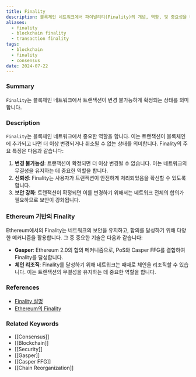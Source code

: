```yaml
---
title: Finality
description: 블록체인 네트워크에서 파이널리티(Finality)의 개념, 역할, 및 중요성을 다룹니다.
aliases:
  - finality
  - blockchain finality
  - transaction finality
tags:
  - blockchain
  - finality
  - consensus
date: 2024-07-22
---
```


### Summary

`Finality`는 블록체인 네트워크에서 트랜잭션이 변경 불가능하게 확정되는 상태를 의미합니다.

### Description

`Finality`는 블록체인 네트워크에서 중요한 역할을 합니다. 이는 트랜잭션이 블록체인에 추가되고 나면 더 이상 변경되거나 취소될 수 없는 상태를 의미합니다. Finality의 주요 특징은 다음과 같습니다:

1. **변경 불가능성**: 트랜잭션이 확정되면 더 이상 변경될 수 없습니다. 이는 네트워크의 무결성을 유지하는 데 중요한 역할을 합니다.
2. **신뢰성**: Finality는 사용자가 트랜잭션이 안전하게 처리되었음을 확신할 수 있도록 합니다.
3. **보안 강화**: 트랜잭션이 확정되면 이를 변경하기 위해서는 네트워크 전체의 합의가 필요하므로 보안이 강화됩니다.

### Ethereum 기반의 Finality

Ethereum에서의 Finality는 네트워크의 보안을 유지하고, 합의를 달성하기 위해 다양한 메커니즘을 활용합니다. 그 중 중요한 기술은 다음과 같습니다:

- **Gasper**: Ethereum 2.0의 합의 메커니즘으로, PoS와 Casper FFG를 결합하여 Finality를 달성합니다.
- **체인 리조직**: Finality를 달성하기 위해 네트워크는 때때로 체인을 리조직할 수 있습니다. 이는 트랜잭션의 무결성을 유지하는 데 중요한 역할을 합니다.

### References

- [Finality 설명](https://en.wikipedia.org/wiki/Finality)
- [Ethereum의 Finality](https://ethereum.org/en/glossary/#finality)

### Related Keywords

- [[Consensus]]
- [[Blockchain]]
- [[Security]]
- [[Gasper]]
- [[Casper FFG]]
- [[Chain Reorganization]]
